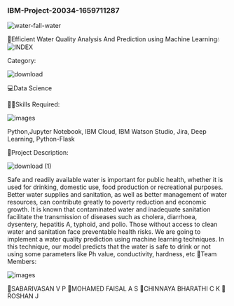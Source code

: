 ### IBM-Project-20034-1659711287


![water-fall-water](https://user-images.githubusercontent.com/114166868/202853131-f27dbd78-963f-45a3-a336-fb6ed6668c23.gif)

🌊Efficient Water Quality Analysis And Prediction using Machine Learning💧
![INDEX](https://user-images.githubusercontent.com/114166868/202853176-7bdb47ff-640c-4018-81fe-2da9bb3da2b4.png)

Category:


![download](https://user-images.githubusercontent.com/114166868/202853491-7a0a294b-d660-4170-8369-f77fffa2d8fe.jpg)





💻Data Science




👨‍🎓Skills Required:


![images](https://user-images.githubusercontent.com/114166868/202853547-2e9308bf-752f-407c-8af4-ed36cfcd572c.jpg)







Python,Jupyter Notebook, IBM Cloud, IBM Watson Studio, Jira, Deep Learning, Python-Flask




📖Project Description:




![download (1)](https://user-images.githubusercontent.com/114166868/202853704-81ca87fc-8fc0-40c1-995f-78f418761a15.jpg)





Safe and readily available water is important for public health, whether it is used for drinking, domestic use, food production or recreational purposes. Better water supplies and sanitation, as well as better management of water resources, can contribute greatly to poverty reduction and economic growth. It is known that contaminated water and inadequate sanitation facilitate the transmission of diseases such as cholera, diarrhoea, dysentery, hepatitis A, typhoid, and polio. Those without access to clean water and sanitation face preventable health risks. We are going to implement a water quality prediction using machine learning techniques. In this technique, our model predicts that the water is safe to drink or not using some parameters like Ph value, conductivity, hardness, etc
🤵Team Members:


![images](https://user-images.githubusercontent.com/114166868/202853758-db032d84-72ba-43c4-b5e1-bf0e26a23aea.png)




💙SABARIVASAN V P
🧡MOHAMED FAISAL A S
💜CHINNAYA BHARATHI C K
🤎ROSHAN J


